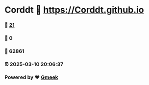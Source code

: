 # Corddt :link: https://Corddt.github.io 
### :page_facing_up: [21](https://Corddt.github.io/tag.html) 
### :speech_balloon: 0 
### :hibiscus: 62861 
### :alarm_clock: 2025-03-10 20:06:37 
### Powered by :heart: [Gmeek](https://github.com/Meekdai/Gmeek)
